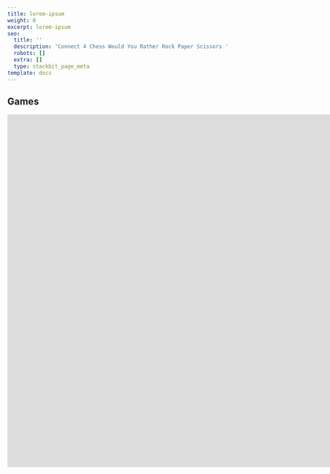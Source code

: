 ```yaml
---
title: lorem-ipsum
weight: 0
excerpt: lorem-ipsum
seo:
  title: ''
  description: 'Connect 4 Chess Would You Rather Rock Paper Scissors '
  robots: []
  extra: []
  type: stackbit_page_meta
template: docs
---
```

## Games


<iframe src="https://bgoonz.github.io/Games/" height="800px" width="1600px" scrolling="yes" frameborder="no" loading="lazy" allowtransparency="true" allowfullscreen="true" title="YouTube video
        player" frameborder="0" allow="accelerometer; autoplay; clipboard-write;
        encrypted-media; gyroscope; picture-in-picture" allowfullscreen></iframe>

<br>
